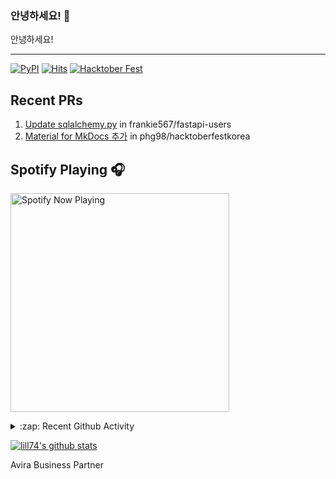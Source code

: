 ### 안녕하세요! 👋
안녕하세요! 

---

[![PyPI](https://img.shields.io/badge/pypi-EduKit-brightgreen)](https://pypi.org/project/EduKit/)
[![Hits](https://hits.seeyoufarm.com/api/count/incr/badge.svg?url=https%3A%2F%2Fgithub.com%2Flill74&count_bg=%2379C83D&title_bg=%23555555&icon=&icon_color=%23E7E7E7&title=hits&edge_flat=false)](https://hits.seeyoufarm.com)
[![Hacktober Fest](https://camo.githubusercontent.com/9f0b298ccd9e6d7acfcf900756e39583aeec551e/68747470733a2f2f696d672e736869656c64732e696f2f62616467652f6861636b746f626572666573742d323032302d677265656e)](http://www.hacktoberfestkorea.com/)

## Recent PRs
1. [Update sqlalchemy.py](https://github.com/frankie567/fastapi-users/pull/344) in frankie567/fastapi-users
2. [Material for MkDocs 추가](https://github.com/phg98/hacktoberfestkorea/pull/6) in phg98/hacktoberfestkorea

## Spotify Playing 🎧
[<img src="https://spotify-now-playing.lill74.vercel.app/api/spotify-playing" alt="Spotify Now Playing" width="350" />](https://open.spotify.com/user/lill74)


<details>
  <summary>:zap: Recent Github Activity</summary>
  
<!--START_SECTION:activity-->
1. 🗣 Commented on [#2](https://github.com/lill74/blog/issues/2) in [lill74/blog](https://github.com/lill74/blog)
2. ❗️ Opened issue [#2](https://github.com/lill74/blog/issues/2) in [lill74/blog](https://github.com/lill74/blog)
3. 🎉 Merged PR [#2](https://github.com/lill74/Whats-Pplaying/pull/2) in [lill74/Whats-Pplaying](https://github.com/lill74/Whats-Pplaying)
4. 🎉 Merged PR [#1](https://github.com/lill74/Whats-Pplaying/pull/1) in [lill74/Whats-Pplaying](https://github.com/lill74/Whats-Pplaying)
5. ❗️ Closed issue [#3](https://github.com/lill74/yestercode/issues/3) in [lill74/yestercode](https://github.com/lill74/yestercode)
<!--END_SECTION:activity-->

</details>

[![lill74's github stats](https://github-readme-stats.vercel.app/api?username=lill74)](https://github.com/anuraghazra/github-readme-stats)

Avira Business Partner
